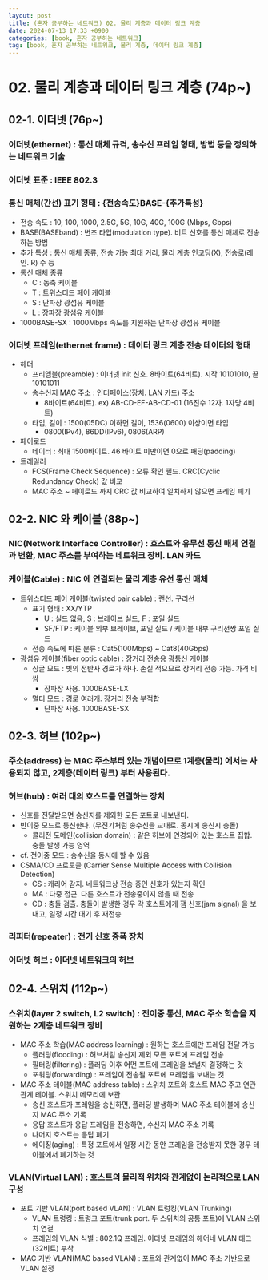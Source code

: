 ```yaml
---
layout: post
title: (혼자 공부하는 네트워크) 02. 물리 계층과 데이터 링크 계층
date: 2024-07-13 17:33 +0900
categories: [book, 혼자 공부하는 네트워크]
tag: [book, 혼자 공부하는 네트워크, 물리 계층, 데이터 링크 계층]
---
```



# 02. 물리 계층과 데이터 링크 계층 (74p~)

## 02-1. 이더넷 (76p~)

### 이더넷(ethernet) : 통신 매체 규격, 송수신 프레임 형태, 방법 등을 정의하는 네트워크 기술

### 이더넷 표준 : IEEE 802.3

### 통신 매체(간선) 표기 형태 : {전송속도}BASE-{추가특성}

- 전송 속도 : 10, 100, 1000, 2.5G, 5G, 10G, 40G, 100G (Mbps, Gbps)
- BASE(BASEband) : 변조 타입(modulation type). 비트 신호를 통신 매체로 전송하는 방법
- 추가 특성 : 통신 매체 종류, 전송 가능 최대 거리, 물리 계층 인코딩(X), 전송로(레인. R) 수 등
- 통신 매체 종류
  - C : 동축 케이블
  - T : 트위스티드 페어 케이블
  - S : 단파장 광섬유 케이블
  - L : 장파장 광섬유 케이블
- 1000BASE-SX : 1000Mbps 속도를 지원하는 단파장 광섬유 케이블

### 이더넷 프레임(ethernet frame) : 데이터 링크 계층 전송 데이터의 형태

- 헤더
  - 프리앰블(preamble) : 이더넷 init 신호. 8바이트(64비트). 시작 10101010, 끝 10101011
  - 송수신지 MAC 주소 : 인터페이스(장치. LAN 카드) 주소
    - 8바이트(64비트). ex) AB-CD-EF-AB-CD-01 (16진수 12자. 1자당 4비트)
  - 타입, 길이 : 1500(05DC) 이하면 길이, 1536(0600) 이상이면 타입
    - 0800(IPv4), 86DD(IPv6), 0806(ARP)
- 페이로드
  - 데이터 : 최대 1500바이트. 46 바이트 미만이면 0으로 패딩(padding)
- 트레일러
  - FCS(Frame Check Sequence) : 오류 확인 필드. CRC(Cyclic Redundancy Check) 값 비교
  - MAC 주소 ~ 페이로드 까지 CRC 값 비교하여 일치하지 않으면 프레임 폐기

## 02-2. NIC 와 케이블 (88p~)

### NIC(Network Interface Controller) : 호스트와 유무선 통신 매체 연결과 변환, MAC 주소를 부여하는 네트워크 장비. LAN 카드

### 케이블(Cable) : NIC 에 연결되는 물리 계층 유선 통신 매체

- 트위스티드 페어 케이블(twisted pair cable) : 랜선. 구리선
  - 표기 형태 : XX/YTP
    - U : 실드 없음, S : 브레이브 실드, F : 포일 실드
    - SF/FTP : 케이블 외부 브레이브, 포일 실드 / 케이블 내부 구리선쌍 포일 실드
  - 전송 속도에 따른 분류 : Cat5(100Mbps) ~ Cat8(40Gbps)
- 광섬유 케이블(fiber optic cable) : 장거리 전송용 광통신 케이블
  - 싱글 모드 : 빛의 전반사 경로가 하나. 손실 적으므로 장거리 전송 가능. 가격 비쌈
    - 장파장 사용. 1000BASE-LX
  - 멀티 모드 : 경로 여러개. 장거리 전송 부적합
    - 단파장 사용. 1000BASE-SX

## 02-3. 허브 (102p~)

### 주소(address) 는 MAC 주소부터 있는 개념이므로 1계층(물리) 에서는 사용되지 않고, 2계층(데이터 링크) 부터 사용된다.

### 허브(hub) : 여러 대의 호스트를 연결하는 장치
- 신호를 전달받으면 송신지를 제외한 모든 포트로 내보낸다.
- 반이중 모드로 통신한다. (무전기처럼 송수신을 교대로. 동시에 송신시 충돌)
  - 콜리전 도메인(collision domain) : 같은 허브에 연경되어 있는 호스트 집합. 충돌 발생 가능 영역
- cf. 전이중 모드 : 송수신을 동시에 할 수 있음
- CSMA/CD 프로토콜 (Carrier Sense Multiple Access with Collision Detection)
  - CS : 캐리어 감지. 네트워크상 전송 중인 신호가 있는지 확인
  - MA : 다중 접근. 다른 호스트가 전송중이지 않을 때 전송
  - CD : 충돌 검출. 충돌이 발생한 경우 각 호스트에게 잼 신호(jam signal) 을 보내고, 일정 시간 대기 후 재전송

### 리피터(repeater) : 전기 신호 증폭 장치

### 이더넷 허브 : 이더넷 네트워크의 허브

## 02-4. 스위치 (112p~)

### 스위치(layer 2 switch, L2 switch) : 전이중 통신, MAC 주소 학습을 지원하는 2계층 네트워크 장비

- MAC 주소 학습(MAC address learning) : 원하는 호스트에만 프레임 전달 가능
  - 플러딩(flooding) : 허브처럼 송신지 제외 모든 포트에 프레임 전송
  - 필터링(filtering) : 플러딩 이후 어떤 포트에 프레임을 보낼지 결정하는 것
  - 포워딩(forwarding) : 프레임이 전송될 포트에 프레임을 보내는 것
- MAC 주소 테이블(MAC address table) : 스위치 포트와 호스트 MAC 주고 연관 관계 테이블. 스위치 메모리에 보관
  - 송신 호스트가 프레임을 송신하면, 플러딩 발생하며 MAC 주소 테이블에 송신지 MAC 주소 기록
  - 응답 호스트가 응답 프레임을 전송하면, 수신지 MAC 주소 기록
  - 나머지 호스트는 응답 폐기
  - 에이징(aging) : 특정 포트에서 일정 시간 동안 프레임을 전송받지 못한 경우 테이블에서 폐기하는 것

### VLAN(Virtual LAN) : 호스트의 물리적 위치와 관계없이 논리적으로 LAN 구성

- 포트 기반 VLAN(port based VLAN) : VLAN 트렁킹(VLAN Trunking)
  - VLAN 트렁킹 : 트렁크 포트(trunk port. 두 스위치의 공통 포트)에 VLAN 스위치 연결
  - 프레임의 VLAN 식별 : 802.1Q 프레임. 이더넷 프레임의 헤어네 VLAN 태그(32비트) 부착
- MAC 기반 VLAN(MAC based VLAN) : 포트와 관계없이 MAC 주소 기반으로 VLAN 설정
